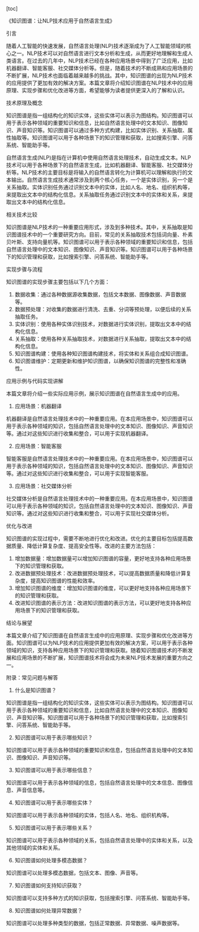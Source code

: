 
[toc]                    
                
                
《知识图谱：让NLP技术应用于自然语言生成》

引言

随着人工智能的快速发展，自然语言处理(NLP)技术逐渐成为了人工智能领域的核心之一。NLP技术可以对自然语言进行文本分析和生成，从而更好地理解和生成人类语言。在过去的几年中，NLP技术已经在各种应用场景中得到了广泛应用，比如机器翻译、智能客服、社交媒体分析等。但是，随着技术的不断成熟和应用场景的不断扩展，NLP技术也面临着越来越多的挑战。其中，知识图谱的出现为NLP技术的应用提供了更加有效的解决方案。本篇文章将介绍知识图谱在NLP技术中的应用原理、实现步骤和优化改进等方面，希望能够为读者提供更深入的了解和认识。

技术原理及概念

知识图谱是指一组结构化的知识实体，这些实体可以表示为图结构。知识图谱可以用于表示各种领域的重要知识和信息，比如自然语言处理中的文本知识、图像知识、声音知识等。知识图谱可以通过多种方式构建，比如实体识别、关系抽取、属性抽取等。知识图谱可以用于各种场景下的知识管理和获取，比如搜索引擎、问答系统、智能助手等。

自然语言生成(NLP)是指在计算机中使用自然语言处理技术，自动生成文本。NLP技术可以用于各种场景下的自然语言生成，比如机器翻译、智能客服、社交媒体分析等。NLP技术的主要目标是将输入的自然语言转化为计算机可以理解和执行的文本输出。自然语言生成技术通常涉及到两个核心任务，一个是实体识别，另一个是关系抽取。实体识别任务通过识别文本中的实体，比如人名、地名、组织机构等，来提取出文本中的结构化信息。关系抽取任务通过识别文本中的实体和关系，来提取出文本中的结构化信息。

相关技术比较

知识图谱是NLP技术的一种重要应用形式，涉及到多种技术。其中，关系抽取是知识图谱技术中的一个重要研究方向。目前，常见的关系抽取技术包括词向量、朴素贝叶斯、支持向量机等。知识图谱可以用于表示各种领域的重要知识和信息，包括自然语言处理中的文本知识、图像知识、声音知识等。知识图谱可以用于各种场景下的知识管理和获取，比如搜索引擎、问答系统、智能助手等。

实现步骤与流程

知识图谱的实现步骤主要包括以下几个方面：

1. 数据收集：通过各种数据源收集数据，包括文本数据、图像数据、声音数据等。
2. 数据预处理：对收集的数据进行清洗、去重、分词等预处理，以便后续的关系抽取任务。
3. 实体识别：使用各种实体识别技术，对数据进行实体识别，提取出文本中的结构化信息。
4. 关系抽取：使用各种关系抽取技术，对数据进行关系抽取，提取出文本中的结构化信息。
5. 知识图谱构建：使用各种知识图谱构建技术，将实体和关系组合成知识图谱。
6. 知识图谱维护：定期更新和维护知识图谱，以确保知识图谱的完整性和准确性。

应用示例与代码实现讲解

本篇文章将介绍一些实际应用示例，展示知识图谱在自然语言生成中的应用。

1. 应用场景：机器翻译

机器翻译是自然语言处理技术中的一种重要应用。在本应用场景中，知识图谱可以用于表示各种领域的知识，包括自然语言处理中的文本知识、图像知识、声音知识等。通过对这些知识进行收集和整合，可以用于实现机器翻译。

2. 应用场景：智能客服

智能客服是自然语言处理技术中的一种重要应用。在本应用场景中，知识图谱可以用于表示各种领域的知识，包括自然语言处理中的文本知识、图像知识、声音知识等。通过对这些知识进行收集和整合，可以用于实现智能客服。

3. 应用场景：社交媒体分析

社交媒体分析是自然语言处理技术中的一种重要应用。在本应用场景中，知识图谱可以用于表示各种领域的知识，包括自然语言处理中的文本知识、图像知识、声音知识等。通过对这些知识进行收集和整合，可以用于实现社交媒体分析。

优化与改进

知识图谱的实现过程中，需要不断地进行优化和改进。优化的主要目标包括提高数据质量、降低计算复杂度、提高安全性等。改进的主要方法包括：

1. 增加数据量：增加数据量可以增加知识图谱的容量，更好地支持各种应用场景下的知识管理和获取。
2. 改进数据预处理技术：改进数据预处理技术，可以提高数据质量和降低计算复杂度，提高知识图谱的性能和效率。
3. 增加知识图谱的维度：增加知识图谱的维度，可以更好地支持各种应用场景下的知识管理和获取。
4. 改进知识图谱的表示方法：改进知识图谱的表示方法，可以更好地支持各种应用场景下的知识管理和获取。

结论与展望

本篇文章介绍了知识图谱在自然语言生成中的应用原理、实现步骤和优化改进等方面。知识图谱可以为NLP技术的应用提供更加有效的解决方案，可以用于表示各种领域的知识，支持各种应用场景下的知识管理和获取。随着知识图谱技术的不断发展和应用场景的不断扩展，知识图谱技术将会成为未来NLP技术发展的重要方向之一。

附录：常见问题与解答

1. 什么是知识图谱？

知识图谱是指一组结构化的知识实体，这些实体可以表示为图结构。知识图谱可以用于表示各种领域的重要知识和信息，比如自然语言处理中的文本知识、图像知识、声音知识等。知识图谱可以用于各种场景下的知识管理和获取，比如搜索引擎、问答系统、智能助手等。

2. 知识图谱可以用于表示哪些知识？

知识图谱可以用于表示各种领域的重要知识和信息，包括自然语言处理中的文本知识、图像知识、声音知识等。

3. 知识图谱可以用于表示哪些信息？

知识图谱可以用于表示各种领域的信息，包括自然语言处理中的文本信息、图像信息、声音信息等。

4. 知识图谱可以用于表示哪些实体？

知识图谱可以用于表示各种领域的实体，包括人名、地名、组织机构等。

5. 知识图谱可以用于表示哪些关系？

知识图谱可以用于表示各种领域的关系，包括自然语言处理中的实体和关系，以及其他领域的实体和关系。

6. 知识图谱如何处理多模态数据？

知识图谱可以处理多模态数据，包括文本、图像、声音等。

7. 知识图谱如何支持知识获取？

知识图谱可以支持多种方式的知识获取，包括搜索引擎、问答系统、智能助手等。

8. 知识图谱如何处理异常数据？

知识图谱可以处理多种类型的数据，包括正常数据、异常数据、噪声数据等。

